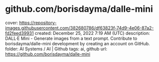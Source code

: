 # github.com/borisdayma/dalle-mini

cover: https://repository-images.githubusercontent.com/382680786/df63823f-74d9-4e06-87a2-fd2feed39931
created: December 25, 2022 7:19 AM (UTC)
description: DALL·E Mini - Generate images from a text prompt. Contribute to borisdayma/dalle-mini development by creating an account on GitHub.
folder: AI Systems / AI | Github
tags: ai, github
url: https://github.com/borisdayma/dalle-mini